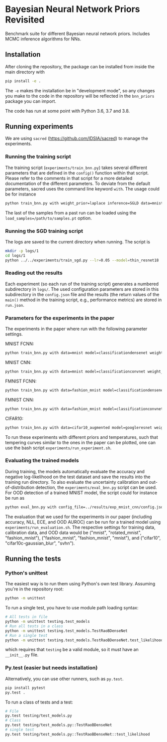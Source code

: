 # Bayesian Neural Network Priors Revisited

Benchmark suite for different Bayesian neural network priors. Includes MCMC
inference algorithms for NNs.


## Installation

After cloning the repository, the package can be installed from inside the main directory with

```sh
pip install -e .
```

The `-e` makes the installation be in "development mode", so any changes you
make to the code in the repository will be reflected in the `bnn_priors` package
you can import.

The code has run at some point with Python 3.6, 3.7 and 3.8.


## Running experiments

We are using `sacred` (https://github.com/IDSIA/sacred) to manage the experiments.

### Running the training script

The training script (`experiments/train_bnn.py`) takes several different parameters that are defined in the `config()` function within that script. Please refer to the comments in that script for a more detailed documentation of the different parameters. To deviate from the default parameters, sacred uses the command line keyword `with`.
The usage could be for instance

```sh
python train_bnn.py with weight_prior=laplace inference=SGLD data=mnist
```

The last of the samples from a past run can be loaded using the `load_samples=/path/to/samples.pt` option.

### Running the SGD training script

The logs are saved to the current directory when running. The script is

``` sh
mkdir -p logs/1
cd logs/1
python ../../experiments/train_sgd.py --lr=0.05 --model=thin_resnet18
```

### Reading out the results

Each experiment (so each run of the training script) generates a numbered subdirectory in `logs/`.
The used configuration parameters are stored in this subdirectory in the `config.json` file and the results (the return values of the `main()` method in the training script, e.g., performance metrics) are stored in `run.json`.


### Parameters for the experiments in the paper

The experiments in the paper where run with the following parameter settings.

MNIST FCNN:

```sh
python train_bnn.py with data=mnist model=classificationdensenet weight_prior=gaussian inference=VerletSGLDReject warmup=45 burnin=0 skip=1 n_samples=300 lr=0.01 momentum=0.994 weight_scale=1.41 cycles=60 batch_size=128 temperature=1.0 save_samples=True progressbar=False log_dir=../results/exp_mnist_fcnn batchnorm=True
```

MNIST CNN:

```sh
python train_bnn.py with data=mnist model=classificationconvnet weight_prior=gaussian inference=VerletSGLDReject warmup=45 burnin=0 skip=1 n_samples=300 lr=0.01 momentum=0.994 weight_scale=1.41 cycles=60 batch_size=128 temperature=1.0 save_samples=True progressbar=False log_dir=../results/exp_mnist_cnn batchnorm=True
```

FMNIST FCNN:

```sh
python train_bnn.py with data=fashion_mnist model=classificationdensenet weight_prior=gaussian inference=VerletSGLDReject warmup=45 burnin=0 skip=1 n_samples=300 lr=0.01 momentum=0.994 weight_scale=1.41 cycles=60 batch_size=128 temperature=1.0 save_samples=True progressbar=False log_dir=../results/exp_fmnist_fcnn batchnorm=True
```

FMNIST CNN:

```sh
python train_bnn.py with data=fashion_mnist model=classificationconvnet weight_prior=gaussian inference=VerletSGLDReject warmup=45 burnin=0 skip=1 n_samples=300 lr=0.01 momentum=0.994 weight_scale=1.41 cycles=60 batch_size=128 temperature=1.0 save_samples=True progressbar=False log_dir=../results/exp_fmnist_cnn batchnorm=True
```

CIFAR10:

```sh
python train_bnn.py with data=cifar10_augmented model=googleresnet weight_prior=gaussian inference=VerletSGLDReject warmup=45 burnin=0 skip=1 n_samples=300 lr=0.01 momentum=0.994 weight_scale=1.41 cycles=60 batch_size=128 temperature=1.0 save_samples=True progressbar=False log_dir=../results/exp_cifar batchnorm=True
```

To run these experiments with different priors and temperatures, such that tempering curves similar to the ones in the paper can be plotted, one can use the bash script `experiments/run_experiment.sh`.

### Evaluating the trained models

During training, the models automatically evaluate the accuracy and negative log-likelihood on the test dataset and save the results into the training run directory.
To also evaluate the uncertainty calibration and out-of-distribution detection, the `experiments/eval_bnn.py` script can be used.
For OOD detection of a trained MNIST model, the script could for instance be run as

```sh
python eval_bnn.py with config_file=../results/exp_mnist_cnn/config.json ood_eval=True eval_data=fashion_mnist skip_first=50
```

The evaluation that we used for the experiments in our paper (including accuracy, NLL, ECE, and OOD AUROC) can be run for a trained model using `experiments/run_evaluation.sh`.
The respective settings for training data, calibration data, and OOD data would be ("mnist", "rotated_mnist", "fashion_mnist"), ("fashion_mnist", "fashion_mnist", "mnist"), and ("cifar10", "cifar10c-gaussian_blur", "svhn").


## Running the tests

### Python's unittest

The easiest way is to run them using Python's own test library. Assuming you're
in the repository root:

```sh
python -m unittest
```
To run a single test, you have to use module path loading syntax:

```sh
# All tests in file
python -m unittest testing.test_models
# Run all tests in a class
python -m unittest testing.test_models.TestRaoBDenseNet
# Run a single test
python -m unittest testing.test_models.TestRaoBDenseNet.test_likelihood
```
which requires that `testing` be a valid module, so it must have an `__init__.py` file.

### Py.test (easier but needs installation)

Alternatively, you can use other runners, such as `py.test`.

```sh
pip install pytest
py.test .
```

To run a class of tests and a test:
```sh
# File
py.test testing/test_models.py
# Class
py.test testing/test_models.py::TestRaoBDenseNet
# single test
py.test testing/test_models.py::TestRaoBDenseNet::test_likelihood
```

